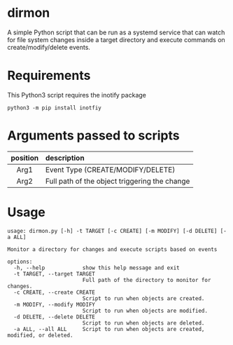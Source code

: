 # dirmon
A simple Python script that can be run as a systemd service that can watch for file system changes inside a target directory and execute commands on create/modify/delete events.

# Requirements
This Python3 script requires the inotify package

`python3 -m pip install inotfiy`

# Arguments passed to scripts
|position|description|
|:---:|:---|
| Arg1 | Event Type (CREATE/MODIFY/DELETE) |
| Arg2 | Full path of the object triggering the change |

# Usage
```
usage: dirmon.py [-h] -t TARGET [-c CREATE] [-m MODIFY] [-d DELETE] [-a ALL]

Monitor a directory for changes and execute scripts based on events

options:
  -h, --help            show this help message and exit
  -t TARGET, --target TARGET
                        Full path of the directory to monitor for changes.
  -c CREATE, --create CREATE
                        Script to run when objects are created.
  -m MODIFY, --modify MODIFY
                        Script to run when objects are modified.
  -d DELETE, --delete DELETE
                        Script to run when objects are deleted.
  -a ALL, --all ALL     Script to run when objects are created, modified, or deleted.
```